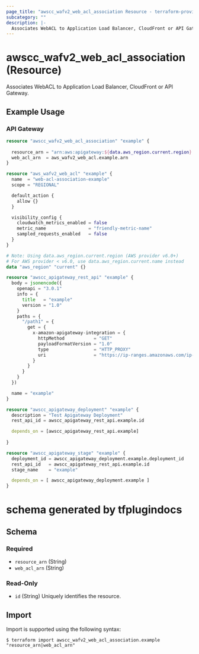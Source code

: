 ```yaml
---
page_title: "awscc_wafv2_web_acl_association Resource - terraform-provider-awscc"
subcategory: ""
description: |-
  Associates WebACL to Application Load Balancer, CloudFront or API Gateway.
---
```


# awscc_wafv2_web_acl_association (Resource)

Associates WebACL to Application Load Balancer, CloudFront or API Gateway.

## Example Usage

### API Gateway
```terraform
resource "awscc_wafv2_web_acl_association" "example" {
  
  resource_arn = "arn:aws:apigateway:${data.aws_region.current.region}::/restapis/${awscc_apigateway_rest_api.example.id}/stages/${awscc_apigateway_stage.example.stage_name}"
  web_acl_arn  = aws_wafv2_web_acl.example.arn
}

resource "aws_wafv2_web_acl" "example" {
  name  = "web-acl-association-example"
  scope = "REGIONAL"

  default_action {
    allow {}
  }

  visibility_config {
    cloudwatch_metrics_enabled = false
    metric_name                = "friendly-metric-name"
    sampled_requests_enabled   = false
  }
}

# Note: Using data.aws_region.current.region (AWS provider v6.0+)
# For AWS provider < v6.0, use data.aws_region.current.name instead
data "aws_region" "current" {}

resource "awscc_apigateway_rest_api" "example" {
  body = jsonencode({
    openapi = "3.0.1"
    info = {
      title   = "example"
      version = "1.0"
    }
    paths = {
      "/path1" = {
        get = {
          x-amazon-apigateway-integration = {
            httpMethod           = "GET"
            payloadFormatVersion = "1.0"
            type                 = "HTTP_PROXY"
            uri                  = "https://ip-ranges.amazonaws.com/ip-ranges.json"
          }
        }
      }
    }
  })

  name = "example"
}

resource "awscc_apigateway_deployment" "example" {
  description = "Test Apigateway Deployment"
  rest_api_id = awscc_apigateway_rest_api.example.id

  depends_on = [awscc_apigateway_rest_api.example]
 
}

resource "awscc_apigateway_stage" "example" {
  deployment_id = awscc_apigateway_deployment.example.deployment_id
  rest_api_id   = awscc_apigateway_rest_api.example.id
  stage_name    = "example"

  depends_on = [ awscc_apigateway_deployment.example ]
}
```

# schema generated by tfplugindocs
## Schema

### Required

- `resource_arn` (String)
- `web_acl_arn` (String)

### Read-Only

- `id` (String) Uniquely identifies the resource.

## Import

Import is supported using the following syntax:

```shell
$ terraform import awscc_wafv2_web_acl_association.example "resource_arn|web_acl_arn"
```
